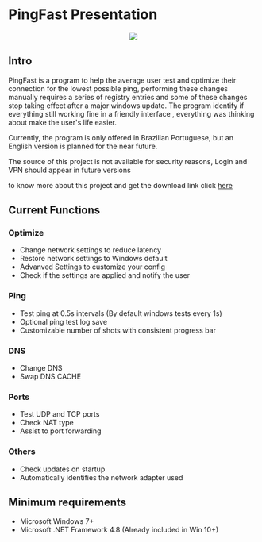 # PingFast Presentation

<p align="center">
  <img src="https://user-images.githubusercontent.com/106140045/187012517-be90852f-55e5-435c-a49b-13ecddc030cf.jpg?raw=true"/>
</p>

## Intro

PingFast is a program to help the average user test and optimize their connection for the lowest possible ping, performing these changes manually requires a series of registry entries and some of these changes stop taking effect after a major windows update. The program identify if everything still working fine in a friendly interface , everything was thinking about make the user's life easier. </p>

Currently, the program is only offered in Brazilian Portuguese, but an English version is planned for the near future. </p>

The source of this project is not available for security reasons, Login and VPN should appear in future versions </p>

to know more about this project and get the download link click <a href="https://pingfast.com.br">here</a>

## Current Functions

### Optimize

- Change network settings to reduce latency
- Restore network settings to Windows default
- Advanved Settings to customize your config
- Check if the settings are applied and notify the user

### Ping

- Test ping at 0.5s intervals (By default windows tests every 1s)
- Optional ping test log save
- Customizable number of shots with consistent progress bar

### DNS

- Change DNS
- Swap DNS CACHE

### Ports

- Test UDP and TCP ports
- Check NAT type
- Assist to port forwarding 

### Others

- Check updates on startup
- Automatically identifies the network adapter used

## Minimum requirements

- Microsoft Windows 7+
- Microsoft .NET Framework 4.8 (Already included in Win 10+)
